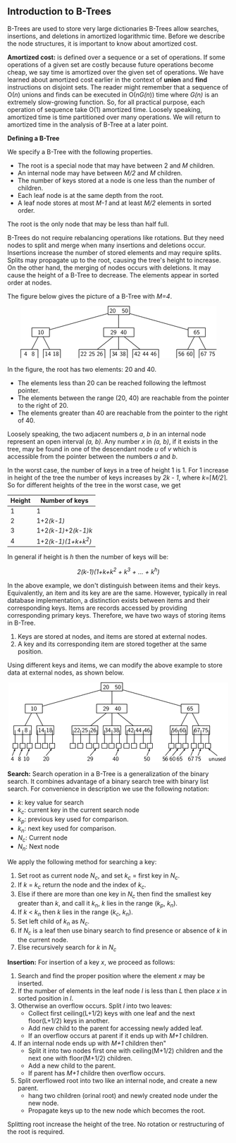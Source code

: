 ## Introduction to B-Trees

B-Trees are used to store very large dictionaries B-Trees allow searches, insertions, and deletions in amortized 
logarithmic time. Before we describe the node structures, it is important to know about amortized cost. 

<strong>Amortized cost:</strong> is defined over a sequence or a set of operations. If some operations of a given set are 
costly because future operations become cheap, we say time is amortized over the given set of operations. We have learned 
about amortized cost earlier in the context of <b>union</b> and <b>find</b> instructions on disjoint sets. The reader 
might remember that a sequence of O(<i>n</i>) unions and finds can be executed in O(<i>nG(n</i>)) time where <i>G(n)</i>
is an extremely slow-growing function. So, for all practical purpose, each operation of sequence take O(1) amortized
time. Loosely speaking, amortized time is time partitioned over many operations. We will return to amortized time in 
the analysis of B-Tree at a later point.


<strong>Defining a B-Tree</strong>

We specify a B-Tree with the following properties.

- The root is a special node that may have between 2 and <i>M</i> children. 
- An internal node may have between <i>M/2</i> and <i>M</i> children.
- The number of keys stored at a node is one less than the number of children.  
- Each leaf node is at the same depth from the root.
- A leaf node stores at most <i>M-1</i> and at least <i>M/2</i> elements in sorted order. 

The root is the only node that may be less than half full.

B-Trees do not require rebalancing operations like rotations. But they need nodes to split and merge when many 
insertions and deletions occur. Insertions increase the number of stored elements and may require splits. Splits may 
propagate up to the root, causing the tree's height to increase. On the other hand, the merging of nodes occurs with 
deletions. It may cause the height of a B-Tree to decrease. The elements appear in sorted order at nodes. 

The figure below gives the picture of a B-Tree with <i>M=4</i>. 

<p style="text-align:center;"><img src="../images/bTreeEx1.png"></p>

In the figure, the root has two elements: 20 and 40.
- The elements less than 20 can be reached following the leftmost pointer. 
- The elements between the range (20, 40) are reachable from the pointer to the right of 20. 
- The elements greater than 40 are reachable from the pointer to the right of 40. 

Loosely speaking, the two adjacent numbers <i>a</i>, <i>b</i> in an internal node represent an open interval <i>(a, b)</i>. 
Any number <i>x</i> in <i>(a, b)</i>, if it exists in the tree, may be found in one of the descendant node <i>u</i> of 
<i>v</i> which is accessible from the pointer between the numbers <i>a</i> and  <i>b</i>.  

In the worst case, the number of keys in a tree of height 1 is 1. For 1 increase in height of the tree the number of keys 
increases by <i>2k - 1</i>, where <i>k</i>=&lceil;<i>M/2</i>&rceil;. So for different heights of the tree in the worst case, 
we get
 

| Height | Number of keys | 
| -------- | -------|   
|   1    | 1 |
|   2    | 1+2<i>(k-1)</i>|
|   3    | 1+2<i>(k-1)</i>+2<i>(k-1)k</i>|
|   4    | 1+2<i>(k-1)(1+k+k<sup>2</sup>)</i>|



In general if height is <i>h</i> then the number of keys will be:

<p style="text-align:center;">
<i>2(k-1)(1+k+k<sup>2</sup> + k<sup>3</sup> + ... + k<sup>h</sup>)</i>
</p>

In the above example, we don't distinguish between items and their keys. Equivalently, an item and its key are are the same. 
However, typically in real database implementation, a distinction exists between items and their corresponding keys. 
Items are records accessed by providing corresponding primary keys. Therefore, we have two ways of storing items in B-Tree. 

1. Keys are stored at nodes, and items are stored at external nodes. 
2. A key and its corresponding item are stored together at the same position.  

Using different keys and items, we can modify the above example to store data at external nodes, as shown below. 

<p style="text-align:center;"><img src="../images/bTreeEx2.png"></p>

<strong>Search:</strong> Search operation in a B-Tree is a generalization of the binary search. It combines advantage of a
binary search tree with binary list search. For convenience in description we use the following notation:
- <i>k</i>: key value for search
- <i>k<sub>c</sub></i>: current key in the current search node
- <i>k<sub>p</sub></i>: previous key used for comparison.
- <i>k<sub>n</sub></i>: next key used for comparison.
- <i>N<sub>c</sub></i>: Current node
- <i>N<sub>n</sub></i>: Next node

We apply the following method for searching a key:
1. Set root as current node <i>N<sub>c</sub></i>, and set <i>k<sub>c</sub></i> = first key in <i>N<sub>c</sub></i>.
2. If <i>k</i> = <i>k<sub>c</sub></i> return the node and the index of <i>k<sub>c</sub></i>.
3. Else if there are more than one key in <i>N<sub>c</sub></i> then find the smallest key greater than <i>k</i>, and call it <i>k<sub>n</sub></i>, <i>k</i> lies in the range (<i>k<sub>p</sub></i>, <i>k<sub>n</sub></i>).
4. If <i>k</i> < <i>k<sub>n</sub></i> then <i>k</i> lies in the range (<i>k<sub>c</sub></i>, <i>k<sub>n</sub></i>).
5. Set left child of <i>k<sub>n</sub></i> as <i>N<sub>c</sub></i>.
6. If <i>N<sub>c</sub></i> is a leaf then use binary search to find presence or absence of <i>k</i> in the current node.
7. Else recursively search for <i>k</i> in <i>N<sub>c</sub></i> 


<strong>Insertion:</strong> For insertion of a key <i>x</i>, we proceed as  follows:

1. Search and find the proper position where the element <i>x</i> may be inserted.
2. If the number of elements in the leaf node <i>l</i> is less than <i>L</i> 
   then place <i>x</i> in sorted position in <i>l</i>. 
3. Otherwise an overflow occurs. Split <i>l</i> into two leaves:
   - Collect first ceiling(L+1/2) keys with one leaf and the next 
     floor(L+1/2) keys in another. 
   - Add new child to the parent for accessing newly added leaf. 
   - If an overflow occurs at parent if it ends up with <i>M+1</i> 
     children. 
4. If an internal node ends up with <i>M+1</i> children then"
   - Split it into two nodes first one with ceiling(M+1/2) children
     and the next one with floor(M+1/2) children.
   - Add a new child to the parent. 
   - If parent has <i>M+1</i> childre then overflow occurs.
5. Split overflowed root into two like an internal node, and create
   a new parent. 
   - hang two children (orinal root) and newly created node under
     the new node.
   - Propagate keys up to the new node which becomes the root. 

Splitting root increase the height of the tree. No rotation or restructuring of the root is required. 
